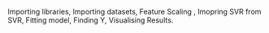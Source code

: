 Importing libraries,
Importing datasets,
Feature Scaling ,
Imopring SVR from SVR,
Fitting model,
Finding Y, 
Visualising Results.

